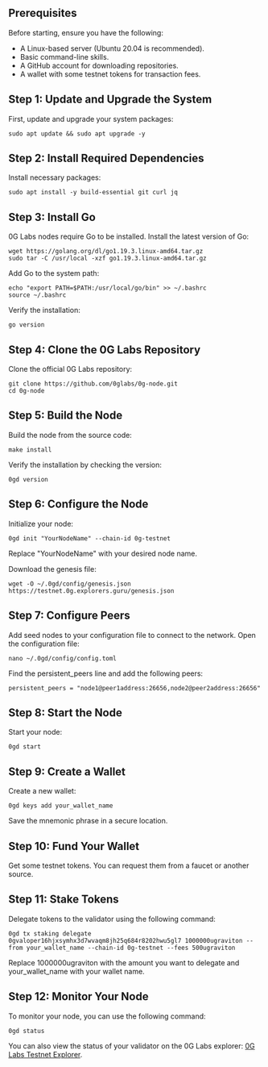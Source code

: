 ## Prerequisites
Before starting, ensure you have the following:

- A Linux-based server (Ubuntu 20.04 is recommended).
- Basic command-line skills.
- A GitHub account for downloading repositories.
- A wallet with some testnet tokens for transaction fees.
  
## Step 1: Update and Upgrade the System

First, update and upgrade your system packages:

```
sudo apt update && sudo apt upgrade -y
```
## Step 2: Install Required Dependencies

Install necessary packages:

```
sudo apt install -y build-essential git curl jq
```
## Step 3: Install Go

0G Labs nodes require Go to be installed. Install the latest version of Go:

```
wget https://golang.org/dl/go1.19.3.linux-amd64.tar.gz
sudo tar -C /usr/local -xzf go1.19.3.linux-amd64.tar.gz

```

Add Go to the system path:

```
echo "export PATH=$PATH:/usr/local/go/bin" >> ~/.bashrc
source ~/.bashrc

```
Verify the installation:

```
go version
```
## Step 4: Clone the 0G Labs Repository

Clone the official 0G Labs repository:

```
git clone https://github.com/0glabs/0g-node.git
cd 0g-node
```
## Step 5: Build the Node

Build the node from the source code:

```
make install
```
Verify the installation by checking the version:

```
0gd version
```
## Step 6: Configure the Node

Initialize your node:

```
0gd init "YourNodeName" --chain-id 0g-testnet
```
Replace "YourNodeName" with your desired node name.

Download the genesis file:

```
wget -O ~/.0gd/config/genesis.json https://testnet.0g.explorers.guru/genesis.json
```
## Step 7: Configure Peers

Add seed nodes to your configuration file to connect to the network. Open the configuration file:
```
nano ~/.0gd/config/config.toml
```
Find the persistent_peers line and add the following peers:

```
persistent_peers = "node1@peer1address:26656,node2@peer2address:26656"
```
## Step 8: Start the Node

Start your node:

```
0gd start
```
## Step 9: Create a Wallet

Create a new wallet:

```
0gd keys add your_wallet_name
```
Save the mnemonic phrase in a secure location.

## Step 10: Fund Your Wallet

Get some testnet tokens. You can request them from a faucet or another source.

## Step 11: Stake Tokens

Delegate tokens to the validator using the following command:

```
0gd tx staking delegate 0gvaloper16hjxsymhx3d7wvaqm8jh25q684r8202hwu5gl7 1000000ugraviton --from your_wallet_name --chain-id 0g-testnet --fees 500ugraviton
```
Replace 1000000ugraviton with the amount you want to delegate and your_wallet_name with your wallet name.

## Step 12: Monitor Your Node

To monitor your node, you can use the following command:

```
0gd status
```
You can also view the status of your validator on the 0G Labs explorer:
[0G Labs Testnet Explorer](https://testnet.0g.explorers.guru/validator/0gvaloper16hjxsymhx3d7wvaqm8jh25q684r8202hwu5gl7).
